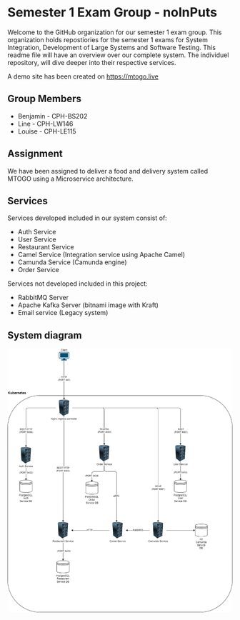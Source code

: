 # Semester 1 Exam Group - noInPuts  

Welcome to the GitHub organization for our semester 1 exam group. This organization holds repostiories for the semester 1 exams for System Integration, Development of Large Systems and Software Testing. This readme file will have an overview over our complete system. The individuel repository, will dive deeper into their respective services.

A demo site has been created on https://mtogo.live

## Group Members
- Benjamin - CPH-BS202  
- Line - CPH-LW146 
- Louise - CPH-LE115

## Assignment
We have been assigned to deliver a food and delivery system called MTOGO using a Microservice architecture.

## Services
Services developed included in our system consist of:
- Auth Service
- User Service
- Restaurant Service
- Camel Service (Integration service using Apache Camel)
- Camunda Service (Camunda engine)
- Order Service

Services not developed included in this project:
- RabbitMQ Server
- Apache Kafka Server (bitnami image with Kraft)
- Email service (Legacy system)

## System diagram
![System diagram](https://raw.githubusercontent.com/noInPuts/.github/main/profile/system_diagram.png)

